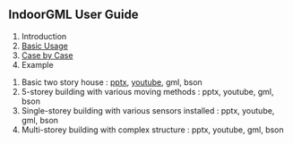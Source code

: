 <h2>IndoorGML User Guide</h2>

1. Introduction
2. [Basic Usage](https://github.com/STEMLab/InEditor/blob/master/Guide/UserGuide/InEditor_User_Guide_%232_basic_usage.pptx)
3. [Case by Case](https://github.com/STEMLab/InEditor/blob/master/Guide/UserGuide/InEditor_User_Guide_%233_case_by_case.pptx)
4. Example<br>
  1) Basic two story house : [pptx](https://github.com/STEMLab/InEditor/blob/master/Guide/UserGuide/InEditor_User_Guide_%234_example_1.pptx), [youtube](https://youtu.be/eW2Tpq2Yk_c), gml, bson<br>
  2) 5-storey building with various moving methods : pptx, youtube, gml, bson<br>
  3) Single-storey building with various sensors installed : pptx, youtube, gml, bson<br>
  4) Multi-storey building with complex structure : pptx, youtube, gml, bson<br>
